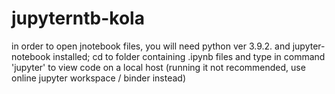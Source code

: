 # jupyterntb-kola

in order to open jnotebook files, you will need python ver 3.9.2. and jupyter-notebook installed;
cd to folder containing .ipynb files and type in command 'jupyter' to view code on a local host (running it not recommended, use online jupyter workspace / binder instead)
